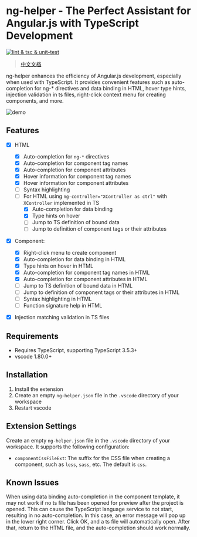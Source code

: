
# ng-helper - The Perfect Assistant for Angular.js with TypeScript Development

[![lint & tsc & unit-test](https://github.com/huanguolin/ng-helper/actions/workflows/check.yml/badge.svg)](https://github.com/huanguolin/ng-helper/actions/workflows/check.yml)

> [中文文档](https://github.com/huanguolin/ng-helper/blob/main/packages/ng-helper-vscode/README.zh_cn.md)

ng-helper enhances the efficiency of Angular.js development, especially when used with TypeScript. It provides convenient features such as auto-completion for ng-* directives and data binding in HTML, hover type hints, injection validation in ts files, right-click context menu for creating components, and more.

![demo](https://raw.githubusercontent.com/huanguolin/ng-helper/main/resources/demo.gif)

## Features

- [x] HTML
  - [x] Auto-completion for `ng-*` directives
  - [x] Auto-completion for component tag names
  - [x] Auto-completion for component attributes
  - [x] Hover information for component tag names
  - [x] Hover information for component attributes
  - [ ] Syntax highlighting
  - [ ] For HTML using `ng-controller="XController as ctrl"` with `XController` implemented in TS
    - [x] Auto-completion for data binding
    - [x] Type hints on hover
    - [ ] Jump to TS definition of bound data
    - [ ] Jump to definition of component tags or their attributes
- [x] Component:
  - [x] Right-click menu to create component
  - [x] Auto-completion for data binding in HTML
  - [x] Type hints on hover in HTML
  - [x] Auto-completion for component tag names in HTML
  - [x] Auto-completion for component attributes in HTML
  - [ ] Jump to TS definition of bound data in HTML
  - [ ] Jump to definition of component tags or their attributes in HTML
  - [ ] Syntax highlighting in HTML
  - [ ] Function signature help in HTML
- [x] Injection matching validation in TS files


## Requirements

* Requires TypeScript, supporting TypeScript 3.5.3+
* vscode 1.80.0+

## Installation

1. Install the extension
2. Create an empty `ng-helper.json` file in the `.vscode` directory of your workspace
3. Restart vscode

## Extension Settings

Create an empty `ng-helper.json` file in the `.vscode` directory of your workspace. It supports the following configuration:

* `componentCssFileExt`: The suffix for the CSS file when creating a component, such as `less`, `sass`, etc. The default is `css`.

## Known Issues

When using data binding auto-completion in the component template, it may not work if no ts file has been opened for preview after the project is opened. This can cause the TypeScript language service to not start, resulting in no auto-completion. In this case, an error message will pop up in the lower right corner. Click OK, and a ts file will automatically open. After that, return to the HTML file, and the auto-completion should work normally.
